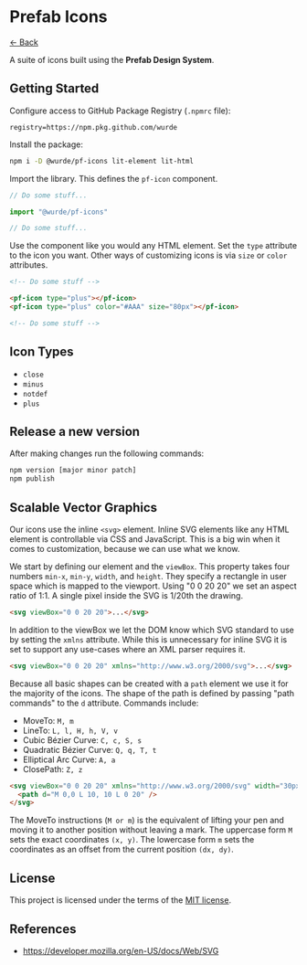 # Prefab Icons

[<- Back](../../README.md)

A suite of icons built using the **Prefab Design System**.

## Getting Started

Configure access to GitHub Package Registry (`.npmrc` file):

```
registry=https://npm.pkg.github.com/wurde
```

Install the package:

```bash
npm i -D @wurde/pf-icons lit-element lit-html
```

Import the library. This defines the `pf-icon` component.

```javascript
// Do some stuff...

import "@wurde/pf-icons"

// Do some stuff...
```

Use the component like you would any HTML element. Set the `type` attribute to the icon you want. Other ways of customizing icons is via `size` or `color` attributes.

```html
<!-- Do some stuff -->

<pf-icon type="plus"></pf-icon>
<pf-icon type="plus" color="#AAA" size="80px"></pf-icon>

<!-- Do some stuff -->
```

## Icon Types

- `close`
- `minus`
- `notdef`
- `plus`

## Release a new version

After making changes run the following commands:

```bash
npm version [major minor patch]
npm publish
```

## Scalable Vector Graphics

Our icons use the inline `<svg>` element. Inline SVG elements like any HTML element is controllable via CSS and JavaScript. This is a big win when it comes to customization, because we can use what we know.

We start by defining our element and the `viewBox`. This property takes four numbers `min-x`, `min-y`, `width`, and `height`. They specify a rectangle in user space which is mapped to the viewport. Using "0 0 20 20" we set an aspect ratio of 1:1. A single pixel inside the SVG is 1/20th the drawing.

```html
<svg viewBox="0 0 20 20">...</svg>
```

In addition to the viewBox we let the DOM know which SVG standard to use by setting the `xmlns` attribute. While this is unnecessary for inline SVG it is set to support any use-cases where an XML parser requires it.

```html
<svg viewBox="0 0 20 20" xmlns="http://www.w3.org/2000/svg">...</svg>
```

Because all basic shapes can be created with a `path` element we use it for the majority of the icons. The shape of the path is defined by passing "path commands" to the `d` attribute. Commands include:

- MoveTo: `M, m`
- LineTo: `L, l, H, h, V, v`
- Cubic Bézier Curve: `C, c, S, s`
- Quadratic Bézier Curve: `Q, q, T, t`
- Elliptical Arc Curve: `A, a`
- ClosePath: `Z, z`

```html
<svg viewBox="0 0 20 20" xmlns="http://www.w3.org/2000/svg" width="30px">
  <path d="M 0,0 L 10, 10 L 0 20" />
</svg>
```

The MoveTo instructions (`M or m`) is the equivalent of lifting your pen and moving it to another position without leaving a mark. The uppercase form `M` sets the exact coordinates `(x, y)`. The lowercase form `m` sets the coordinates as an offset from the current position `(dx, dy)`.

## License

This project is licensed under the terms of the [MIT license](/LICENSE).

## References

- https://developer.mozilla.org/en-US/docs/Web/SVG
